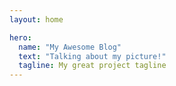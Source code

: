 ```yaml
---
layout: home

hero:
  name: "My Awesome Blog"
  text: "Talking about my picture!"
  tagline: My great project tagline
---
```


<ArticleCard :cards="cardsData" />

<script setup>
  import ArticleCard from "../blog/.vitepress/theme/components/ArticleCard.vue";

const cardsData = [
  {
    image: '../public/images/temple.jpg',
    title: 'Festmény 1 címe',
    description: 'Ez egy rövid leírás a Festmény 1-ről.',
    link: '/blog/articles/article-1'
  },
  {
    image: 'https://via.placeholder.com/300',
    title: 'Festmény 2 címe',
    description: 'Ez egy rövid leírás a Festmény 2-ről.',
    link: '/festmenyek/festmeny-2'
  },
  {
    image: 'https://via.placeholder.com/300',
    title: 'Festmény 3 címe',
    description: 'Ez egy rövid leírás a Festmény 3-ról.',
    link: '/festmenyek/festmeny-3'
  }
];
</script>